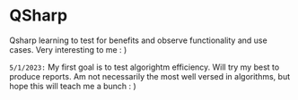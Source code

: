 # QSharp
Qsharp learning to test for benefits and observe functionality and use cases. Very interesting to me : )


``` 5/1/2023: ``` My first goal is to test algorightm efficiency. Will try my best to produce reports. Am not necessarily the most well versed in algorithms, but hope this will teach me a bunch : )
